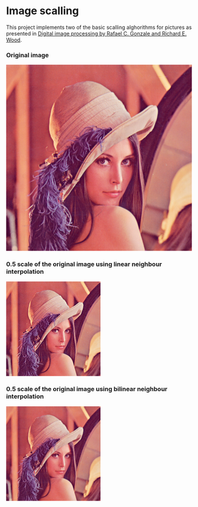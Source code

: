 # Image scalling 

This project implements two of the basic scalling alghorithms for pictures as presented in [Digital image processing by Rafael C. Gonzale and Richard E. Wood](http://sdeuoc.ac.in/sites/default/files/sde_videos/Digital%20Image%20Processing%203rd%20ed.%20-%20R.%20Gonzalez%2C%20R.%20Woods-ilovepdf-compressed.pdf).

### Original image
![Original image](https://raw.githubusercontent.com/cordu69420/Image-Processing/master/Image%20rescalling/resources/lena.png)

### 0.5 scale of the original image using linear neighbour interpolation
![Linear scaled image](https://raw.githubusercontent.com/cordu69420/Image-Processing/master/Image%20rescalling/resources/result_linear.png)

### 0.5 scale of the original image using bilinear neighbour interpolation
![Bilinear scaled image](https://raw.githubusercontent.com/cordu69420/Image-Processing/master/Image%20rescalling/resources/result_bilinear.png)
